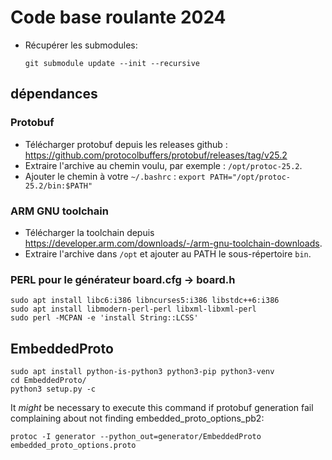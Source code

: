 # Code base roulante 2024

- Récupérer les submodules:

    `git submodule update --init --recursive`

## dépendances


### Protobuf

- Télécharger protobuf depuis les releases github : https://github.com/protocolbuffers/protobuf/releases/tag/v25.2
- Extraire l'archive au chemin voulu, par exemple : `/opt/protoc-25.2`.
- Ajouter le chemin à votre `~/.bashrc` : `export PATH="/opt/protoc-25.2/bin:$PATH"`


### ARM GNU toolchain

 - Télécharger la toolchain depuis https://developer.arm.com/downloads/-/arm-gnu-toolchain-downloads.
 - Extraire l'archive dans `/opt` et ajouter au PATH le sous-répertoire `bin`.
 
### PERL pour le générateur board.cfg -> board.h

```
sudo apt install libc6:i386 libncurses5:i386 libstdc++6:i386
sudo apt install libmodern-perl-perl libxml-libxml-perl
sudo perl -MCPAN -e 'install String::LCSS'
```


## EmbeddedProto

```
sudo apt install python-is-python3 python3-pip python3-venv
cd EmbeddedProto/
python3 setup.py -c
```

It _might_ be necessary to execute this command if protobuf generation fail complaining about not finding  embedded_proto_options_pb2:

`
protoc -I generator --python_out=generator/EmbeddedProto embedded_proto_options.proto
`



